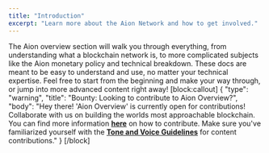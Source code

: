 ```yaml
---
title: "Introduction"
excerpt: "Learn more about the Aion Network and how to get involved."
---
```

The Aion overview section will walk you through everything, from understanding what a blockchain network is, to more complicated subjects like the Aion monetary policy and technical breakdown. These docs are meant to be easy to understand and use, no matter your technical expertise. Feel free to start from the beginning and make your way through, or jump into more advanced content right away!
[block:callout]
{
  "type": "warning",
  "title": "Bounty: Looking to contribute to Aion Overview?",
  "body": "Hey there! 'Aion Overview' is currently open for contributions! Collaborate with us on building the worlds most approachable blockchain. You can find more information **[here](https://aion.network/bounty/content-creation-bounty/)** on how to contribute. Make sure you've familiarized yourself with the **[Tone and Voice Guidelines](https://docs.aion.network/page/voice-guidelines)** for content contributions."
}
[/block]